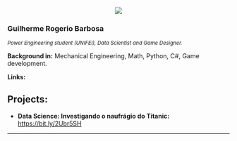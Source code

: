 
<p align="center">
  <img src="banner_1.png" >
</p>

### Guilherme Rogerio Barbosa

<sub>*Power Engineering student (UNIFEI), Data Scientist and Game Designer.*</sub>

**Background in:** Mechanical Engineering, Math, Python, C#, Game development.

**Links:**

## Projects:

* **Data Science: Investigando o naufrágio do Titanic:** https://bit.ly/2Ubr5SH

---
